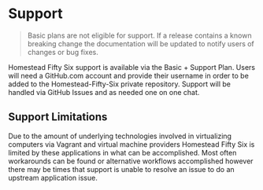 # Support
> Basic plans are not eligible for support. If a release contains a known breaking change the documentation will be updated to notify users of changes or bug fixes.  

Homestead Fifty Six support is available via the Basic + Support Plan. Users will need a GitHub.com account and provide their username in order to be added to the Homestead-Fifty-Six private repository. Support will be handled via GitHub Issues and as needed one on one chat.

## Support Limitations
Due to the amount of underlying technologies involved in virtualizing computers via Vagrant and virtual machine providers Homestead Fifty Six is limited by these applications in what can be accomplished.  Most often workarounds can be found or alternative workflows accomplished however there may be times that support is unable to resolve an issue to do an upstream application issue.
